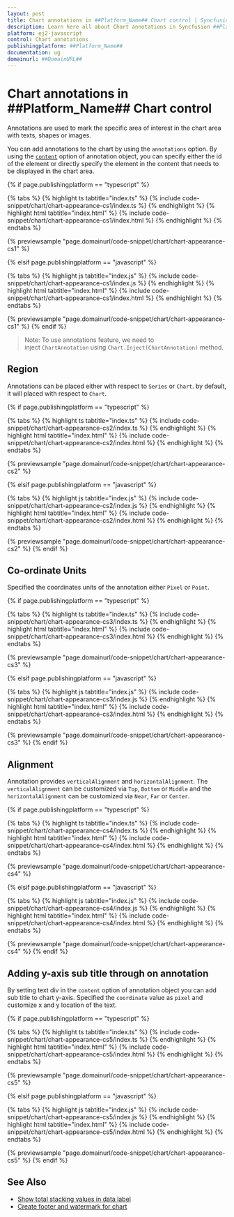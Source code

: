 ```yaml
---
layout: post
title: Chart annotations in ##Platform_Name## Chart control | Syncfusion
description: Learn here all about Chart annotations in Syncfusion ##Platform_Name## Chart control of Syncfusion Essential JS 2 and more.
platform: ej2-javascript
control: Chart annotations 
publishingplatform: ##Platform_Name##
documentation: ug
domainurl: ##DomainURL##
---
```


# Chart annotations in ##Platform_Name## Chart control

Annotations are used to mark the specific area of interest in the chart area with texts, shapes or images.

<!-- markdownlint-disable MD033 -->

You can add annotations to the chart by using the <code>annotations</code> option. By using the [`content`](https://helpej2.syncfusion.com/documentation/api/chart/chartAnnotationSettingsModel/#content-string) option of annotation object, you can specify either the id of the element or directly specify the element in the content that needs to be displayed in the chart area.

{% if page.publishingplatform == "typescript" %}

 {% tabs %}
{% highlight ts tabtitle="index.ts" %}
{% include code-snippet/chart/chart-appearance-cs1/index.ts %}
{% endhighlight %}
{% highlight html tabtitle="index.html" %}
{% include code-snippet/chart/chart-appearance-cs1/index.html %}
{% endhighlight %}
{% endtabs %}
        
{% previewsample "page.domainurl/code-snippet/chart/chart-appearance-cs1" %}

{% elsif page.publishingplatform == "javascript" %}

{% tabs %}
{% highlight js tabtitle="index.js" %}
{% include code-snippet/chart/chart-appearance-cs1/index.js %}
{% endhighlight %}
{% highlight html tabtitle="index.html" %}
{% include code-snippet/chart/chart-appearance-cs1/index.html %}
{% endhighlight %}
{% endtabs %}

{% previewsample "page.domainurl/code-snippet/chart/chart-appearance-cs1" %}
{% endif %}

>Note: To use annotations feature, we need to inject `ChartAnnotation` using `Chart.Inject(ChartAnnotation)` method.

## Region

Annotations can be placed either with respect to `Series` or `Chart`. by default, it will placed with respect to `Chart`.

{% if page.publishingplatform == "typescript" %}

 {% tabs %}
{% highlight ts tabtitle="index.ts" %}
{% include code-snippet/chart/chart-appearance-cs2/index.ts %}
{% endhighlight %}
{% highlight html tabtitle="index.html" %}
{% include code-snippet/chart/chart-appearance-cs2/index.html %}
{% endhighlight %}
{% endtabs %}
        
{% previewsample "page.domainurl/code-snippet/chart/chart-appearance-cs2" %}

{% elsif page.publishingplatform == "javascript" %}

{% tabs %}
{% highlight js tabtitle="index.js" %}
{% include code-snippet/chart/chart-appearance-cs2/index.js %}
{% endhighlight %}
{% highlight html tabtitle="index.html" %}
{% include code-snippet/chart/chart-appearance-cs2/index.html %}
{% endhighlight %}
{% endtabs %}

{% previewsample "page.domainurl/code-snippet/chart/chart-appearance-cs2" %}
{% endif %}

## Co-ordinate Units

Specified the coordinates units of the annotation either `Pixel` or `Point`.

 {% if page.publishingplatform == "typescript" %}

 {% tabs %}
{% highlight ts tabtitle="index.ts" %}
{% include code-snippet/chart/chart-appearance-cs3/index.ts %}
{% endhighlight %}
{% highlight html tabtitle="index.html" %}
{% include code-snippet/chart/chart-appearance-cs3/index.html %}
{% endhighlight %}
{% endtabs %}
        
{% previewsample "page.domainurl/code-snippet/chart/chart-appearance-cs3" %}

{% elsif page.publishingplatform == "javascript" %}

{% tabs %}
{% highlight js tabtitle="index.js" %}
{% include code-snippet/chart/chart-appearance-cs3/index.js %}
{% endhighlight %}
{% highlight html tabtitle="index.html" %}
{% include code-snippet/chart/chart-appearance-cs3/index.html %}
{% endhighlight %}
{% endtabs %}

{% previewsample "page.domainurl/code-snippet/chart/chart-appearance-cs3" %}
{% endif %}

## Alignment

Annotation provides `verticalAlignment` and `horizontalAlignment`. The `verticalAlignment` can be customized via `Top`, `Bottom` or `Middle` and the `horizontalAlignment` can be customized via `Near`, `Far` or `Center`.

{% if page.publishingplatform == "typescript" %}

 {% tabs %}
{% highlight ts tabtitle="index.ts" %}
{% include code-snippet/chart/chart-appearance-cs4/index.ts %}
{% endhighlight %}
{% highlight html tabtitle="index.html" %}
{% include code-snippet/chart/chart-appearance-cs4/index.html %}
{% endhighlight %}
{% endtabs %}
        
{% previewsample "page.domainurl/code-snippet/chart/chart-appearance-cs4" %}

{% elsif page.publishingplatform == "javascript" %}

{% tabs %}
{% highlight js tabtitle="index.js" %}
{% include code-snippet/chart/chart-appearance-cs4/index.js %}
{% endhighlight %}
{% highlight html tabtitle="index.html" %}
{% include code-snippet/chart/chart-appearance-cs4/index.html %}
{% endhighlight %}
{% endtabs %}

{% previewsample "page.domainurl/code-snippet/chart/chart-appearance-cs4" %}
{% endif %}

## Adding y-axis sub title through on annotation

By setting text div in the `content` option of annotation object you can add sub title to chart y-axis. Specified the `coordinate` value as `pixel` and customize x and y location of the text.

{% if page.publishingplatform == "typescript" %}

 {% tabs %}
{% highlight ts tabtitle="index.ts" %}
{% include code-snippet/chart/chart-appearance-cs5/index.ts %}
{% endhighlight %}
{% highlight html tabtitle="index.html" %}
{% include code-snippet/chart/chart-appearance-cs5/index.html %}
{% endhighlight %}
{% endtabs %}
        
{% previewsample "page.domainurl/code-snippet/chart/chart-appearance-cs5" %}

{% elsif page.publishingplatform == "javascript" %}

{% tabs %}
{% highlight js tabtitle="index.js" %}
{% include code-snippet/chart/chart-appearance-cs5/index.js %}
{% endhighlight %}
{% highlight html tabtitle="index.html" %}
{% include code-snippet/chart/chart-appearance-cs5/index.html %}
{% endhighlight %}
{% endtabs %}

{% previewsample "page.domainurl/code-snippet/chart/chart-appearance-cs5" %}
{% endif %}

## See Also

* [Show total stacking values in data label](https://helpej2.syncfusion.com/documentation/chart/how-to/stacking-total#show-the-total-value-for-stacking-series-in-data-label)
* [Create footer and watermark for chart](https://helpej2.syncfusion.com/documentation/chart/how-to/footer#create-footer-and-watermark-for-chart)
